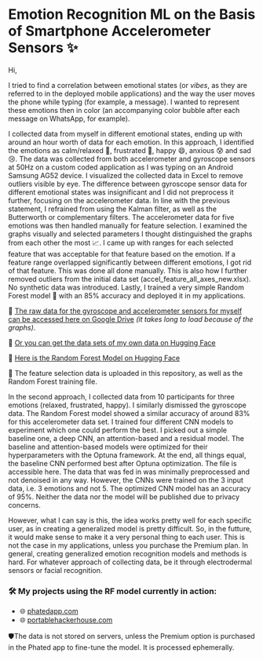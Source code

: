 
# Emotion Recognition ML on the Basis of Smartphone Accelerometer Sensors ✨

Hi, 

I tried to find a correlation between emotional states (or *vibes*, as they are referred to in the deployed mobile applications) and the way the user moves the phone while typing (for example, a message). I wanted to represent these emotions then in color (an accompanying color bubble after each message on WhatsApp, for example).

I collected data from myself in different emotional states, ending up with around an hour worth of data for each emotion. In this approach, I identified the emotions as calm/relaxed 🧘, frustrated 😤, happy 😄, anxious 😰 and sad 😢. The data was collected from both accelerometer and gyroscope sensors at 50Hz on a custom coded application as I was typing on an Android Samsung AG52 device. I visualized the collected data in Excel to remove outliers visible by eye. The difference between gyroscope sensor data for different emotional states was insignificant and I did not preprocess it further, focusing on the accelerometer data. In line with the previous statement, I refrained from using the Kalman filter, as well as the Butterworth or complementary filters. The accelerometer data for five emotions was then handled manually for feature selection. I examined the graphs visually and selected parameters I thought distinguished the graphs from each other the most 📈. I came up with ranges for each selected feature that was acceptable for that feature based on the emotion. If a feature range overlapped significantly between different emotions, I got rid of that feature. This was done all done manually. This is also how I further removed outliers from the initial data set (accel_feature_all_axes_new.xlsx). No synthetic data was introduced. Lastly, I trained a very simple Random Forest model 🌳 with an 85% accuracy and deployed it in my applications. 

📎 [The raw data for the gyroscope and accelerometer sensors for myself can be accessed here on Google Drive](https://docs.google.com/spreadsheets/d/1zumlTXjLASAonMdBG7jH85BS_jsIeyqu/edit?usp=share_link&ouid=106124660547835903984&rtpof=true&sd=true) *(it takes long to load because of the graphs)*.

📎 [Or you can get the data sets of my own data on Hugging Face](https://huggingface.co/datasets/wolfeiq/accelerometer_raw_emotion_recognition_smartphone_sensors/tree/main)

📎 [Here is the Random Forest Model on Hugging Face](https://huggingface.co/wolfeiq/random_forest_emotion_recognition/tree/main)

📁 The feature selection data is uploaded in this repository, as well as the Random Forest training file. 

In the second approach, I collected data from 10 participants for three emotions (relaxed, frustrated, happy). I similarly dismissed the gyroscope data. The Random Forest model showed a similar accuracy of around 83% for this accelerometer data set. I trained four different CNN models to experiment which one could perform the best. I picked out a simple baseline one, a deep CNN, an attention-based and a residual model. The baseline and attention-based models were optimized for their hyperparameters with the Optuna framework. At the end, all things equal, the baseline CNN performed best after Optuna optimization. The file is accessible here. The data that was fed in was minimally preprocessed and not denoised in any way. However, the CNNs were trained on the 3 input data, i.e. 3 emotions and not 5. The optimized CNN model has an accuracy of 95%. Neither the data nor the model will be published due to privacy concerns. 

However, what I can say is this, the idea works pretty well for each specific user, as in creating a generalized model is pretty difficult. So, in the futture, it would make sense to make it a very personal thing to each user. This is not the case in my applications, unless you purchase the Premium plan. In general, creating generalized emotion recognition models and methods is hard. For whatever approach of collecting data, be it through electrodermal sensors or facial recognition.


### 🛠️ My projects using the RF model currently in action:

- 🌐 [phatedapp.com](https://phatedapp.com)  
- 🌐 [portablehackerhouse.com](https://portablehackerhouse.com)

🛡The data is not stored on servers, unless the Premium option is purchased in the Phated app to fine-tune the model. It is processed ephemerally.
